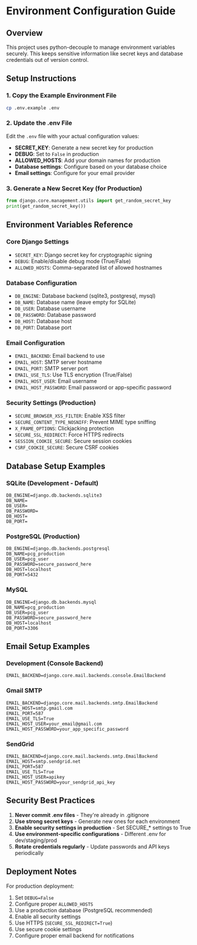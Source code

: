 # Environment Configuration Guide

## Overview
This project uses python-decouple to manage environment variables securely. This keeps sensitive information like secret keys and database credentials out of version control.

## Setup Instructions

### 1. Copy the Example Environment File
```bash
cp .env.example .env
```

### 2. Update the .env File
Edit the `.env` file with your actual configuration values:

- **SECRET_KEY**: Generate a new secret key for production
- **DEBUG**: Set to `False` in production
- **ALLOWED_HOSTS**: Add your domain names for production
- **Database settings**: Configure based on your database choice
- **Email settings**: Configure for your email provider

### 3. Generate a New Secret Key (for Production)
```python
from django.core.management.utils import get_random_secret_key
print(get_random_secret_key())
```

## Environment Variables Reference

### Core Django Settings
- `SECRET_KEY`: Django secret key for cryptographic signing
- `DEBUG`: Enable/disable debug mode (True/False)
- `ALLOWED_HOSTS`: Comma-separated list of allowed hostnames

### Database Configuration
- `DB_ENGINE`: Database backend (sqlite3, postgresql, mysql)
- `DB_NAME`: Database name (leave empty for SQLite)
- `DB_USER`: Database username
- `DB_PASSWORD`: Database password
- `DB_HOST`: Database host
- `DB_PORT`: Database port

### Email Configuration
- `EMAIL_BACKEND`: Email backend to use
- `EMAIL_HOST`: SMTP server hostname
- `EMAIL_PORT`: SMTP server port
- `EMAIL_USE_TLS`: Use TLS encryption (True/False)
- `EMAIL_HOST_USER`: Email username
- `EMAIL_HOST_PASSWORD`: Email password or app-specific password

### Security Settings (Production)
- `SECURE_BROWSER_XSS_FILTER`: Enable XSS filter
- `SECURE_CONTENT_TYPE_NOSNIFF`: Prevent MIME type sniffing
- `X_FRAME_OPTIONS`: Clickjacking protection
- `SECURE_SSL_REDIRECT`: Force HTTPS redirects
- `SESSION_COOKIE_SECURE`: Secure session cookies
- `CSRF_COOKIE_SECURE`: Secure CSRF cookies

## Database Setup Examples

### SQLite (Development - Default)
```env
DB_ENGINE=django.db.backends.sqlite3
DB_NAME=
DB_USER=
DB_PASSWORD=
DB_HOST=
DB_PORT=
```

### PostgreSQL (Production)
```env
DB_ENGINE=django.db.backends.postgresql
DB_NAME=pcg_production
DB_USER=pcg_user
DB_PASSWORD=secure_password_here
DB_HOST=localhost
DB_PORT=5432
```

### MySQL
```env
DB_ENGINE=django.db.backends.mysql
DB_NAME=pcg_production
DB_USER=pcg_user
DB_PASSWORD=secure_password_here
DB_HOST=localhost
DB_PORT=3306
```

## Email Setup Examples

### Development (Console Backend)
```env
EMAIL_BACKEND=django.core.mail.backends.console.EmailBackend
```

### Gmail SMTP
```env
EMAIL_BACKEND=django.core.mail.backends.smtp.EmailBackend
EMAIL_HOST=smtp.gmail.com
EMAIL_PORT=587
EMAIL_USE_TLS=True
EMAIL_HOST_USER=your_email@gmail.com
EMAIL_HOST_PASSWORD=your_app_specific_password
```

### SendGrid
```env
EMAIL_BACKEND=django.core.mail.backends.smtp.EmailBackend
EMAIL_HOST=smtp.sendgrid.net
EMAIL_PORT=587
EMAIL_USE_TLS=True
EMAIL_HOST_USER=apikey
EMAIL_HOST_PASSWORD=your_sendgrid_api_key
```

## Security Best Practices

1. **Never commit .env files** - They're already in .gitignore
2. **Use strong secret keys** - Generate new ones for each environment
3. **Enable security settings in production** - Set SECURE_* settings to True
4. **Use environment-specific configurations** - Different .env for dev/staging/prod
5. **Rotate credentials regularly** - Update passwords and API keys periodically

## Deployment Notes

For production deployment:
1. Set `DEBUG=False`
2. Configure proper `ALLOWED_HOSTS`
3. Use a production database (PostgreSQL recommended)
4. Enable all security settings
5. Use HTTPS (`SECURE_SSL_REDIRECT=True`)
6. Use secure cookie settings
7. Configure proper email backend for notifications
